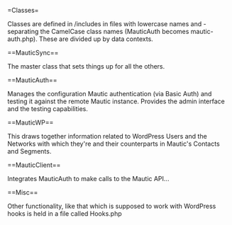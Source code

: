 =Classes=

Classes are defined in /includes in files with lowercase names and - separating
the CamelCase class names (MauticAuth becomes mautic-auth.php). These are
divided up by data contexts.

==MauticSync==

The master class that sets things up for all the others.

==MauticAuth==

Manages the configuration Mautic authentication (via Basic Auth) and testing
it against the remote Mautic instance. Provides the admin interface and the
testing capabilities.

==MauticWP==

This draws together information related to WordPress Users and the Networks
with which they're and their counterparts in Mautic's Contacts and Segments.

==MauticClient==

Integrates MauticAuth to make calls to the Mautic API...

==Misc==

Other functionality, like that which is supposed to work with WordPress hooks
is held in a file called Hooks.php
